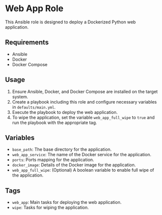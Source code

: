 # Web App Role

This Ansible role is designed to deploy a Dockerized Python web application.

## Requirements

- Ansible
- Docker
- Docker Compose

## Usage

1. Ensure Ansible, Docker, and Docker Compose are installed on the target system.
2. Create a playbook including this role and configure necessary variables in `defaults/main.yml`.
3. Execute the playbook to deploy the web application.
4. To wipe the application, set the variable `web_app_full_wipe` to `true` and run the playbook with the appropriate tag.

## Variables

- `base_path`: The base directory for the application.
- `web_app_service`: The name of the Docker service for the application.
- `ports`: Ports mapping for the application.
- `docker_image`: Details of the Docker image for the application.
- `web_app_full_wipe`: (Optional) A boolean variable to enable full wipe of the application.

## Tags

- `web_app`: Main tasks for deploying the web application.
- `wipe`: Tasks for wiping the application.
